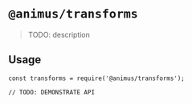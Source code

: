 # `@animus/transforms`

> TODO: description

## Usage

```
const transforms = require('@animus/transforms');

// TODO: DEMONSTRATE API
```
